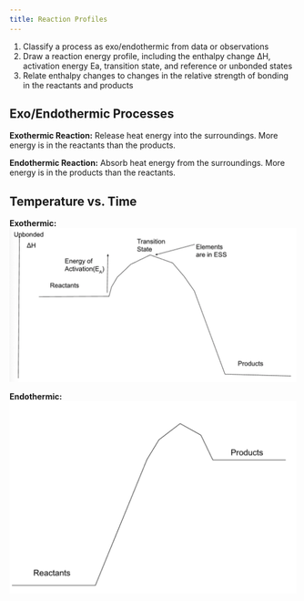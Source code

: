 ```yaml
---
title: Reaction Profiles
---
```


1. Classify a process as exo/endothermic from data or observations
2. Draw a reaction energy profile, including the enthalpy change ΔH, activation energy Ea, transition state, and reference or unbonded states
3. Relate enthalpy changes to changes in the relative strength of bonding in the reactants and products

## Exo/Endothermic Processes

**Exothermic Reaction:** Release heat energy into the surroundings. More energy is in the reactants than the products.

**Endothermic Reaction:** Absorb heat energy from the surroundings. More energy is in the products than the reactants.

## Temperature vs. Time

**Exothermic:**
![](../../../assets/exo.png)

**Endothermic:**
![](../../../assets/endo.png)

